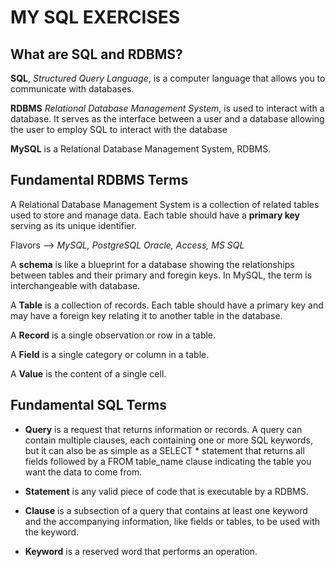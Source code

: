 # MY SQL EXERCISES


## What are SQL and RDBMS?
**SQL**, *Structured Query Language*, is a computer language that allows you to communicate with databases.

**RDBMS** *Relational Database Management System*, is used to interact with a database. It serves as the interface between a user and a database allowing the user to employ SQL to interact with the database

**MySQL** is a Relational Database Management System, RDBMS.

## Fundamental RDBMS Terms

A Relational Database Management System is a collection of related tables used to store and manage data. Each table should have a **primary key** serving as its unique identifier.

Flavors --> *MySQL, PostgreSQL Oracle, Access, MS SQL*

A **schema** is like a blueprint for a database showing the relationships between tables and their primary and foregin keys. In MySQL, the term is interchangeable with database.

A **Table** is a collection of records. Each table should have a primary key and may have a foreign key relating it to another table in the database.

A **Record** is a single observation or row in a table.

A **Field** is a single category or column in a table.

A **Value** is the content of a single cell.


## Fundamental SQL Terms
- **Query** is a request that returns information or records. A query can contain multiple clauses, each containing one or more SQL keywords, but it can also be as simple as a SELECT * statement that returns all fields followed by a FROM table_name clause indicating the table you want the data to come from.

- **Statement** is any valid piece of code that is executable by a RDBMS.

- **Clause** is a subsection of a query that contains at least one keyword and the accompanying information, like fields or tables, to be used with the keyword.

- **Keyword** is a reserved word that performs an operation.

